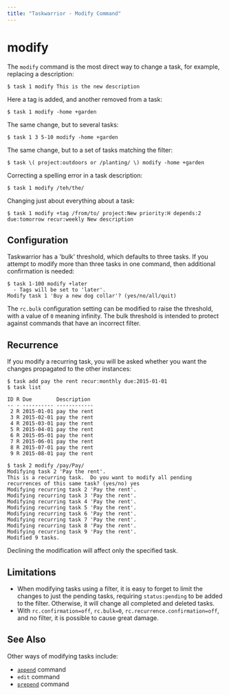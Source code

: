 ```yaml
---
title: "Taskwarrior - Modify Command"
---
```


# modify

The `modify` command is the most direct way to change a task, for example, replacing a description:

```
$ task 1 modify This is the new description
```

Here a tag is added, and another removed from a task:

```
$ task 1 modify -home +garden
```

The same change, but to several tasks:

```
$ task 1 3 5-10 modify -home +garden
```
The same change, but to a set of tasks matching the filter:

```
$ task \( project:outdoors or /planting/ \) modify -home +garden
```

Correcting a spelling error in a task description:

```
$ task 1 modify /teh/the/
```

Changing just about everything about a task:

```
$ task 1 modify +tag /from/to/ project:New priority:H depends:2 due:tomorrow recur:weekly New description
```

## Configuration

Taskwarrior has a \'bulk\' threshold, which defaults to three tasks.
If you attempt to modify more than three tasks in one command, then additional confirmation is needed:

```
$ task 1-100 modify +later
  - Tags will be set to 'later'.
Modify task 1 'Buy a new dog collar'? (yes/no/all/quit)
```

The `rc.bulk` configuration setting can be modified to raise the threshold, with a value of `0` meaning infinity.
The bulk threshold is intended to protect against commands that have an incorrect filter.

## Recurrence

If you modify a recurring task, you will be asked whether you want the changes propagated to the other instances:

```
$ task add pay the rent recur:monthly due:2015-01-01
$ task list

ID R Due        Description
-- - ---------- ------------
 2 R 2015-01-01 pay the rent
 3 R 2015-02-01 pay the rent
 4 R 2015-03-01 pay the rent
 5 R 2015-04-01 pay the rent
 6 R 2015-05-01 pay the rent
 7 R 2015-06-01 pay the rent
 8 R 2015-07-01 pay the rent
 9 R 2015-08-01 pay the rent

$ task 2 modify /pay/Pay/
Modifying task 2 'Pay the rent'.
This is a recurring task.  Do you want to modify all pending recurrences of this same task? (yes/no) yes
Modifying recurring task 2 'Pay the rent'.
Modifying recurring task 3 'Pay the rent'.
Modifying recurring task 4 'Pay the rent'.
Modifying recurring task 5 'Pay the rent'.
Modifying recurring task 6 'Pay the rent'.
Modifying recurring task 7 'Pay the rent'.
Modifying recurring task 8 'Pay the rent'.
Modifying recurring task 9 'Pay the rent'.
Modified 9 tasks.
```

Declining the modification will affect only the specified task.

## Limitations

- When modifying tasks using a filter, it is easy to forget to limit the changes to just the pending tasks, requiring `status:pending` to be added to the filter.
  Otherwise, it will change all completed and deleted tasks.
- With `rc.confirmation=off`, `rc.bulk=0`, `rc.recurrence.confirmation=off`, and no filter, it is possible to cause great damage.

## See Also

Other ways of modifying tasks include:

- [`append`](/docs/commands/append) command
- `edit` command
- [`prepend`](/docs/commands/prepend) command
